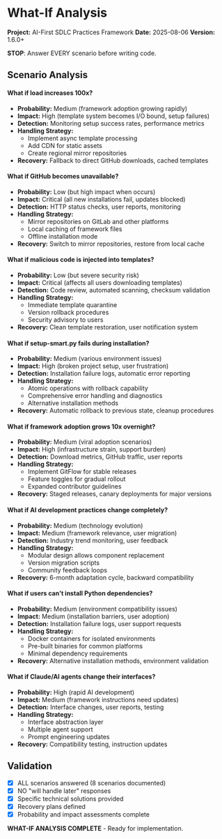 # What-If Analysis

**Project:** AI-First SDLC Practices Framework
**Date:** 2025-08-06
**Version:** 1.6.0+

**STOP**: Answer EVERY scenario before writing code.

## Scenario Analysis

#### What if load increases 100x?
- **Probability:** Medium (framework adoption growing rapidly)
- **Impact:** High (template system becomes I/O bound, setup failures)
- **Detection:** Monitoring setup success rates, performance metrics
- **Handling Strategy:**
  - Implement async template processing
  - Add CDN for static assets
  - Create regional mirror repositories
- **Recovery:** Fallback to direct GitHub downloads, cached templates

#### What if GitHub becomes unavailable?
- **Probability:** Low (but high impact when occurs)
- **Impact:** Critical (all new installations fail, updates blocked)
- **Detection:** HTTP status checks, user reports, monitoring
- **Handling Strategy:**
  - Mirror repositories on GitLab and other platforms
  - Local caching of framework files
  - Offline installation mode
- **Recovery:** Switch to mirror repositories, restore from local cache

#### What if malicious code is injected into templates?
- **Probability:** Low (but severe security risk)
- **Impact:** Critical (affects all users downloading templates)
- **Detection:** Code review, automated scanning, checksum validation
- **Handling Strategy:**
  - Immediate template quarantine
  - Version rollback procedures
  - Security advisory to users
- **Recovery:** Clean template restoration, user notification system

#### What if setup-smart.py fails during installation?
- **Probability:** Medium (various environment issues)
- **Impact:** High (broken project setup, user frustration)
- **Detection:** Installation failure logs, automatic error reporting
- **Handling Strategy:**
  - Atomic operations with rollback capability
  - Comprehensive error handling and diagnostics
  - Alternative installation methods
- **Recovery:** Automatic rollback to previous state, cleanup procedures

#### What if framework adoption grows 10x overnight?
- **Probability:** Medium (viral adoption scenarios)
- **Impact:** High (infrastructure strain, support burden)
- **Detection:** Download metrics, GitHub traffic, user reports
- **Handling Strategy:**
  - Implement GitFlow for stable releases
  - Feature toggles for gradual rollout
  - Expanded contributor guidelines
- **Recovery:** Staged releases, canary deployments for major versions

#### What if AI development practices change completely?
- **Probability:** Medium (technology evolution)
- **Impact:** Medium (framework relevance, user migration)
- **Detection:** Industry trend monitoring, user feedback
- **Handling Strategy:**
  - Modular design allows component replacement
  - Version migration scripts
  - Community feedback loops
- **Recovery:** 6-month adaptation cycle, backward compatibility

#### What if users can't install Python dependencies?
- **Probability:** Medium (environment compatibility issues)
- **Impact:** Medium (installation barriers, user adoption)
- **Detection:** Installation failure logs, user support requests
- **Handling Strategy:**
  - Docker containers for isolated environments
  - Pre-built binaries for common platforms
  - Minimal dependency requirements
- **Recovery:** Alternative installation methods, environment validation

#### What if Claude/AI agents change their interfaces?
- **Probability:** High (rapid AI development)
- **Impact:** Medium (framework instructions need updates)
- **Detection:** Interface changes, user reports, testing
- **Handling Strategy:**
  - Interface abstraction layer
  - Multiple agent support
  - Prompt engineering updates
- **Recovery:** Compatibility testing, instruction updates

## Validation
- [x] ALL scenarios answered (8 scenarios documented)
- [x] NO "will handle later" responses
- [x] Specific technical solutions provided
- [x] Recovery plans defined
- [x] Probability and impact assessments complete

**WHAT-IF ANALYSIS COMPLETE** - Ready for implementation.

